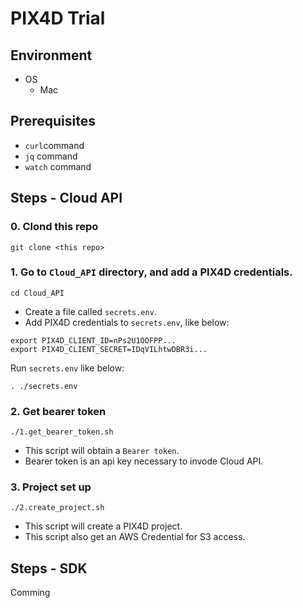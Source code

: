 # PIX4D Trial

## Environment

- OS
  - Mac

## Prerequisites

- `curl`command
- `jq` command
- `watch` command

## Steps - Cloud API

### 0. Clond this repo

`git clone <this repo>`

### 1. Go to `Cloud_API` directory, and add a PIX4D credentials.

`cd Cloud_API`

- Create a file called `secrets.env`.
- Add PIX4D credentials to `secrets.env`, like below:
```
export PIX4D_CLIENT_ID=nPs2U1OOFPP...
export PIX4D_CLIENT_SECRET=IDqVILhtwDBR3i...
```

Run `secrets.env` like below:

`. ./secrets.env`

### 2. Get bearer token

`./1.get_bearer_token.sh`

- This script will obtain a `Bearer token`.
- Bearer token is an api key necessary to invode Cloud API.

### 3. Project set up

`./2.create_project.sh`

- This script will create a PIX4D project.
- This script also get an AWS Credential for S3 access.

## Steps - SDK

Comming


